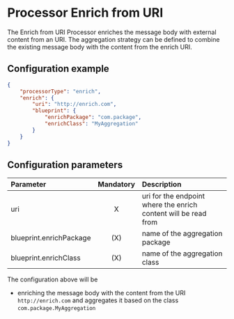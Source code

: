 # Processor Enrich from URI
The Enrich from URI Processor enriches the message body with external content from an URI. The aggregation strategy can be defined to combine the existing message body with the content from the enrich URI. 

## Configuration example
````json
{
    "processorType": "enrich",
    "enrich": {
        "uri": "http://enrich.com",
        "blueprint": {
            "enrichPackage": "com.package",
            "enrichClass": "MyAggregation"
        }
    }
}
````
## Configuration parameters
|Parameter|Mandatory|Description|
|:---|:---:|:---|
|uri|X|uri for the endpoint where the enrich content will be read from|
|blueprint.enrichPackage|(X)|name of the aggregation package|
|blueprint.enrichClass|(X)|name of the aggregation class|

The configuration above will be
- enriching the message body with the content from the URI `http://enrich.com` and aggregates it based on the class `com.package.MyAggregation`
